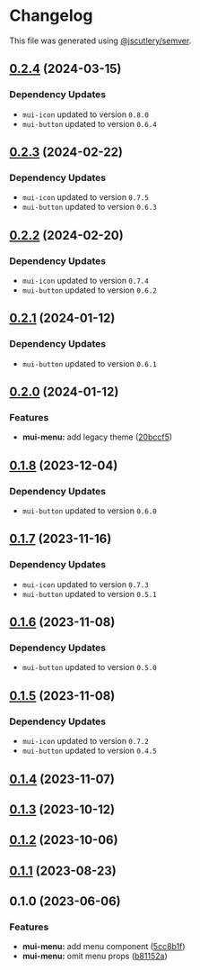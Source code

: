 # Changelog

This file was generated using [@jscutlery/semver](https://github.com/jscutlery/semver).

## [0.2.4](https://github.com/Availity/element/compare/@availity/mui-menu@0.2.3...@availity/mui-menu@0.2.4) (2024-03-15)

### Dependency Updates

* `mui-icon` updated to version `0.8.0`
* `mui-button` updated to version `0.6.4`
## [0.2.3](https://github.com/Availity/element/compare/@availity/mui-menu@0.2.2...@availity/mui-menu@0.2.3) (2024-02-22)

### Dependency Updates

* `mui-icon` updated to version `0.7.5`
* `mui-button` updated to version `0.6.3`
## [0.2.2](https://github.com/Availity/element/compare/@availity/mui-menu@0.2.1...@availity/mui-menu@0.2.2) (2024-02-20)

### Dependency Updates

* `mui-icon` updated to version `0.7.4`
* `mui-button` updated to version `0.6.2`
## [0.2.1](https://github.com/Availity/element/compare/@availity/mui-menu@0.2.0...@availity/mui-menu@0.2.1) (2024-01-12)

### Dependency Updates

* `mui-button` updated to version `0.6.1`
## [0.2.0](https://github.com/Availity/element/compare/@availity/mui-menu@0.1.8...@availity/mui-menu@0.2.0) (2024-01-12)


### Features

* **mui-menu:** add legacy theme ([20bccf5](https://github.com/Availity/element/commit/20bccf543b091540140cdab66e4fcace4fe13c15))

## [0.1.8](https://github.com/Availity/element/compare/@availity/mui-menu@0.1.7...@availity/mui-menu@0.1.8) (2023-12-04)

### Dependency Updates

* `mui-button` updated to version `0.6.0`
## [0.1.7](https://github.com/Availity/element/compare/@availity/mui-menu@0.1.6...@availity/mui-menu@0.1.7) (2023-11-16)

### Dependency Updates

- `mui-icon` updated to version `0.7.3`
- `mui-button` updated to version `0.5.1`

## [0.1.6](https://github.com/Availity/element/compare/@availity/mui-menu@0.1.5...@availity/mui-menu@0.1.6) (2023-11-08)

### Dependency Updates

- `mui-button` updated to version `0.5.0`

## [0.1.5](https://github.com/Availity/element/compare/@availity/mui-menu@0.1.4...@availity/mui-menu@0.1.5) (2023-11-08)

### Dependency Updates

- `mui-icon` updated to version `0.7.2`
- `mui-button` updated to version `0.4.5`

## [0.1.4](https://github.com/Availity/element/compare/@availity/mui-menu@0.1.3...@availity/mui-menu@0.1.4) (2023-11-07)

## [0.1.3](https://github.com/Availity/element/compare/@availity/mui-menu@0.1.2...@availity/mui-menu@0.1.3) (2023-10-12)

## [0.1.2](https://github.com/Availity/element/compare/@availity/mui-menu@0.1.1...@availity/mui-menu@0.1.2) (2023-10-06)

## [0.1.1](https://github.com/Availity/element/compare/@availity/mui-menu@0.1.0...@availity/mui-menu@0.1.1) (2023-08-23)

## 0.1.0 (2023-06-06)

### Features

- **mui-menu:** add menu component ([5cc8b1f](https://github.com/Availity/element/commit/5cc8b1f15e0aa987135e0bbac99943f2f46f6287))
- **mui-menu:** omit menu props ([b81152a](https://github.com/Availity/element/commit/b81152a0f7804d34055962617f32194b02f2557f))
